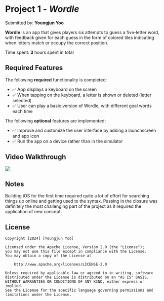# Project 1 - *Wordle*

Submitted by: **Youngjun Yoo**

**Wordle** is an app that gives players six attempts to guess a five-letter word, with feedback given for each guess in the form of colored tiles indicating when letters match or occupy the correct position. 

Time spent: **3** hours spent in total

## Required Features

The following **required** functionality is completed:

- ✅ App displays a keyboard on the screen
- ✅ When tapping on the keyboard, a letter is shown or deleted (letter selected)
- ✅ User can play a basic version of Wordle, with different goal words each time

The following **optional** features are implemented:

- ✅ Improve and customize the user interface by adding a launchscreen and app icon
- ✅ Run the app on a device rather than in the simulator

## Video Walkthrough

<div>
    <a href="https://www.loom.com/share/2471b2409385481899e70c7b5a7147f4">
      <img style="max-width:300px;" src="https://cdn.loom.com/sessions/thumbnails/2471b2409385481899e70c7b5a7147f4-1708960361749-with-play.gif">
    </a>
</div>

## Notes

Building iOS for the first time required quite a lot of effort for searching things up online and getting used to the syntax.
Passing in the closure was definitely the most challenging part of the project as it required the application of new concept.

## License

    Copyright [2024] [Youngjun Yoo]

    Licensed under the Apache License, Version 2.0 (the "License");
    you may not use this file except in compliance with the License.
    You may obtain a copy of the License at

        http://www.apache.org/licenses/LICENSE-2.0

    Unless required by applicable law or agreed to in writing, software
    distributed under the License is distributed on an "AS IS" BASIS,
    WITHOUT WARRANTIES OR CONDITIONS OF ANY KIND, either express or implied.
    See the License for the specific language governing permissions and
    limitations under the License.
